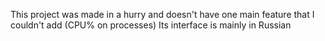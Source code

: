 This project was made in a hurry and doesn't have one main feature that I couldn't add (CPU% on processes)
Its interface is mainly in Russian
